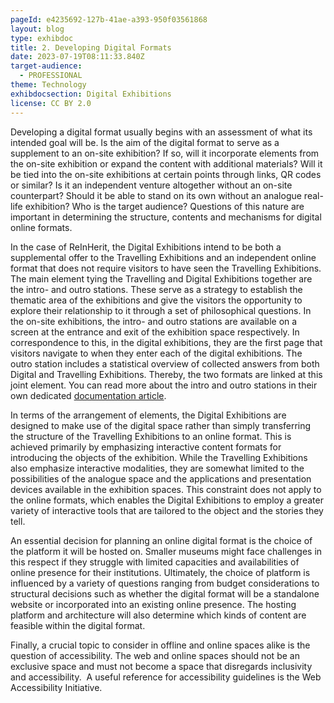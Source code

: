 ```yaml
---
pageId: e4235692-127b-41ae-a393-950f03561868
layout: blog
type: exhibdoc
title: 2. Developing Digital Formats
date: 2023-07-19T08:11:33.840Z
target-audience:
  - PROFESSIONAL
theme: Technology
exhibdocsection: Digital Exhibitions
license: CC BY 2.0
---
```

Developing a digital format usually begins with an assessment of what its intended goal will be. Is the aim of the digital format to serve as a supplement to an on-site exhibition? If so, will it incorporate elements from the on-site exhibition or expand the content with additional materials? Will it be tied into the on-site exhibitions at certain points through links, QR codes or similar? Is it an independent venture altogether without an on-site counterpart? Should it be able to stand on its own without an analogue real-life exhibition? Who is the target audience? Questions of this nature are important in determining the structure, contents and mechanisms for digital online formats. 

In the case of ReInHerit, the Digital Exhibitions intend to be both a supplemental offer to the Travelling Exhibitions and an independent online format that does not require visitors to have seen the Travelling Exhibitions. The main element tying the Travelling and Digital Exhibitions together are the intro- and outro stations. These serve as a strategy to establish the thematic area of the exhibitions and give the visitors the opportunity to explore their relationship to it through a set of philosophical questions. In the on-site exhibitions, the intro- and outro stations are available on a screen at the entrance and exit of the exhibition space respectively. In correspondence to this, in the digital exhibitions, they are the first page that visitors navigate to when they enter each of the digital exhibitions. The outro station includes a statistical overview of collected answers from both Digital and Travelling Exhibitions. Thereby, the two formats are linked at this joint element. You can read more about the intro and outro stations in their own dedicated [documentation article](https://reinherit-hub.eu/exhibdoc/docintros/).

In terms of the arrangement of elements, the Digital Exhibitions are designed to make use of the digital space rather than simply transferring the structure of the Travelling Exhibitions to an online format. This is achieved primarily by emphasizing interactive content formats for introducing the objects of the exhibition. While the Travelling Exhibitions also emphasize interactive modalities, they are somewhat limited to the possibilities of the analogue space and the applications and presentation devices available in the exhibition spaces. This constraint does not apply to the online formats, which enables the Digital Exhibitions to employ a greater variety of interactive tools that are tailored to the object and the stories they tell. 

An essential decision for planning an online digital format is the choice of the platform it will be hosted on. Smaller museums might face challenges in this respect if they struggle with limited capacities and availabilities of online presence for their institutions. Ultimately, the choice of platform is influenced by a variety of questions ranging from budget considerations to structural decisions such as whether the digital format will be a standalone website or incorporated into an existing online presence. The hosting platform and architecture will also determine which kinds of content are feasible within the digital format.

Finally, a crucial topic to consider in offline and online spaces alike is the question of accessibility. The web and online spaces should not be an exclusive space and must not become a space that disregards inclusivity and accessibility.  A useful reference for accessibility guidelines is the Web Accessibility Initiative.